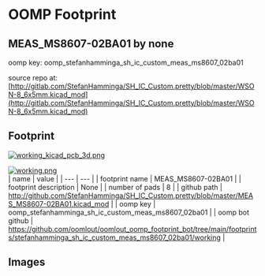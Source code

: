 # OOMP Footprint  
## MEAS_MS8607-02BA01  by none  
  
oomp key: oomp_stefanhamminga_sh_ic_custom_meas_ms8607_02ba01  
  
source repo at: [http://gitlab.com/StefanHamminga/SH_IC_Custom.pretty/blob/master/WSON-8_6x5mm.kicad_mod](http://gitlab.com/StefanHamminga/SH_IC_Custom.pretty/blob/master/WSON-8_6x5mm.kicad_mod)  
## Footprint  
  
[![working_kicad_pcb_3d.png](working_kicad_pcb_3d_600.png)](working_kicad_pcb_3d.png)  
  
[![working.png](working_600.png)](working.png)  
| name | value | 
| --- | --- | 
| footprint name | MEAS_MS8607-02BA01 | 
| footprint description | None | 
| number of pads | 8 | 
| github path | http://github.com/StefanHamminga/SH_IC_Custom.pretty/blob/master/MEAS_MS8607-02BA01.kicad_mod | 
| oomp key | oomp_stefanhamminga_sh_ic_custom_meas_ms8607_02ba01 | 
| oomp bot github | https://github.com/oomlout/oomlout_oomp_footprint_bot/tree/main/footprints/stefanhamminga_sh_ic_custom_meas_ms8607_02ba01/working | 
## Images  
